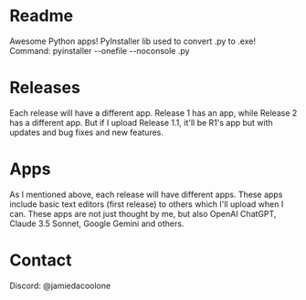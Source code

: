 # Readme
Awesome Python apps! PyInstaller lib used to convert .py to .exe! Command: pyinstaller --onefile --noconsole <appname>.py

# Releases
Each release will have a different app. 
Release 1 has an app, while Release 2 has a different app. But if I upload Release 1.1, it'll be R1's app but with updates and bug fixes and new features.

# Apps
As I mentioned above, each release will have different apps. These apps include basic text editors (first release) to others which I'll upload when I can.
These apps are not just thought by me, but also OpenAI ChatGPT, Claude 3.5 Sonnet, Google Gemini and others. 

# Contact
Discord: @jamiedacoolone
